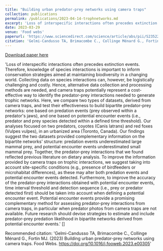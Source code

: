 ```yaml
---
title: "Building urban predator-prey networks using camera traps"
collection: publications
permalink: /publications/2023-04-14-trophnetworks.md
excerpt: 'Loss of interspecific interactions often precedes extinction events, making it important to inform conservation strategies. However, collecting data on species interactions can be challenging and costly. Hence, alternative data collection methods are needed, and camera traps potentially present a cost-effective way to identify food web links and generate trophic networks. We compared two types of datasets derived from camera traps, and test their effectiveness to build bipartite predator-prey networks. Our findings suggest the two datasets provided complementary information on the bipartite networks’ structure: the predation events dataset underestimated large mammal prey, and the potential encounter events underestimated small mammal prey. Together, the predator-prey links we found reflected previous literature on dietary analysis. To improve the information provided by camera traps on trophic interactions, we suggest taking into account site-specific conditions (e.g., presence of bird-feeders or microhabitat differences), as these may alter both predation events and potential encounter events captured. Furthermore, to improve the accuracy of the predator-prey links obtained with potential encounter events, time interval threshold and capture sequence (i.e., prey or predator captured first) should be taken into account in the definition of a potential encounter event. Overall, we recommend using camera traps as a cost-effective, valuable tool for identifying predator-prey interaction links across scales.'
date: 2023-03-29
venue: 'Food webs'
paperurl: 'https://www.sciencedirect.com/science/article/abs/pii/S2352249623000344'
citation: 'Gelmi-Candusso TA, Brimacombe C., Collinge Ménard G., Fortin MJ. (2023) Building urban predator-prey networks using camera traps. <i>Food Webs</i> https://doi.org/10.1016/j.fooweb.2023.e00305'
---
```


[Download paper here](http://academicpages.github.io/files/building_predator_bipartite_networks_gelmicandusso.pdf)

'Loss of interspecific interactions often precedes extinction events. Therefore, knowledge of species interactions is important to inform conservation strategies aimed at maintaining biodiversity in a changing world. Collecting data on species interactions can, however, be logistically challenging and costly. Hence, alternative data collection and processing methods are needed, and camera traps potentially represent a cost-effective way to identify the predator-prey interactions needed to generate trophic networks. Here, we compare two types of datasets, derived from camera traps, and test their effectiveness to build bipartite predator-prey networks: one based on predation events (prey observed within a predator's jaws), and one based on potential encounter events (i.e., predator and prey species detected within a defined time threshold). Our analyses focused on two predators, coyotes (Canis latrans) and red foxes (Vulpes vulpes), in an urbanized area (Toronto, Canada). Our findings suggest the two datasets provided complementary information on the bipartite networks' structure: predation events underestimated large mammal prey, and potential encounter events underestimated small mammal prey. Together, the predator-prey interactions that we found reflected previous literature on dietary analysis. To improve the information provided by camera traps on trophic interactions, we suggest taking into account site-specific conditions (e.g., presence of birdfeeders or microhabitat differences), as these may alter both predation events and potential encounter events detected. Furthermore, to improve the accuracy of the predator-prey interactions obtained with potential encounter events, time interval threshold and detection sequence (i.e., prey or predator detected first) should be taken into account when defining a potential encounter event. Potential encounter events provide a promising complementary method for assessing predator-prey interactions from camera traps, in particular when predator photos from camera traps are not available. Future research should devise strategies to estimate and include predator-prey predation likelihood in bipartite networks derived from potential encounter events.'
[]

Recommended citation: 'Gelmi-Candusso TA, Brimacombe C., Collinge Ménard G., Fortin MJ. (2023) Building urban predator-prey networks using camera traps. Food Webs. https://doi.org/10.1016/j.fooweb.2023.e00305'
